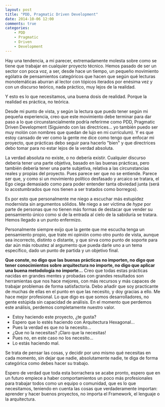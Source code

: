 ```yaml
---
layout: post
title: "PDD, Pragmatic Driven Development"
date: 2014-10-06 12:00
comments: true
categories:
    - PDD
    - Pragmatic
    - Driven
    - Development
---
```

Hay una tendencia, a mi parecer, extremadamente molesta sobre como se tiene que
trabajar en cualquier proyecto técnico. Hemos pasado de ser un sector con poca
voz, a ser, desde hace un tiempo, un pequeño movimiento ególatra de pensamientos
categóricos que hacen que según qué lecturas monotemáticas aburran al lector con
tópicos iterados por enésima vez y con un discurso teórico, nada práctico, muy
lejos de la realidad.

Y esto es lo que necesitamos, una buena dosis de realidad. Porque la realidad es
práctica, no teórica.

Desde mi punto de vista, y según la lectura que puedo tener según mi pequeña
experiencia, creo que este movimiento debe terminar para dar paso a lo que
circunstancialmente podría referirme como PDD, Pragmatic Driven Development
(Siguiendo con las directrices... yo también puedo ser muy molón con nombres que
quedan de lujo en mi currículum). Y es que estoy cansado de ver como la gente me
dice como tengo que enfocar mi proyecto, que prácticas debo seguir para hacerlo
"bien" y que directrices debo tomar para no estar lejos de la verdad absoluta.

La verdad absoluta no existe, o no debería existir. Cualquier discurso debería
tener una parte objetiva, basado en las buenas prácticas, pero también debería
tener una parte subjetiva, relativa a las circunstancias reales y propias del
proyecto. Pues parece ser que no se entiende. Parece ser que, y como si un
movimiento político desfasado y arcaico se tratara, el Ego ciega demasiado como
para poder entender tanta obviedad junta (será lo acostumbrados que nos tienen
a ser tratados como borregos).

Es por esto que personalmente me niego a escuchar más estupidez modernista sin
argumentos sólidos. Me niego a ser víctima de *hype* por parte de personas que no
tienen más formas de destacar que vender su pensamiento único como si de la
entrada al cielo de la sabiduría se tratara. Hemos llegado a un punto enfermizo.

Personalmente siempre exijo que la gente que me escucha tenga un pensamiento
propio, que trate mi opinión como otro punto de vista, aunque sea incorrecto,
distinto o distante, y que sirva como punto de soporte para dar aún más robustez
al argumento que pueda darle uno a un tema específico, dado un punto de partida
y un objetivo final.

**Que conste, no digo que las buenas prácticas no importen, no digo que tener
conocimientos sobre arquitectura no importe, no digo que aplicar una buena
metodología no importe...** Creo que todas estas prácticas nacidas en grandes
mentes y probadas con grandes resultados son herramientas que nos hace mejores,
con más recursos y más capaces de trabajar problemas de forma satisfactoria.
Debo añadir que soy practicante de muchas de ellas en el punto en que las
necesito, y doy gracias a ello. Me hace mejor profesional. Lo que digo es que
somos desarrolladores, no gente estúpida sin capacidad de análisis. En el
momento que perdemos este análisis, perdemos completamente nuestro valor.

- Estoy haciendo este proyecto, ¿te gusta?
- Espero que lo estés haciendo con Arquitectura Hexagonal...
- Pues la verdad es que no la necesito...
- ¿Que no la necesitas? ¡Claro que la necesitas!
- Pues no, en este caso no los necesito...
- Lo estás haciendo mal.

Se trata de pensar las cosas, y decidir por uno mismo qué necesitas en cada
momento, sin dejar que nadie, absolutamente nadie, te diga de forma categórica
como debes hacer su trabajo.

Espero de verdad que toda esta borrachera se acabe pronto, espero que en un
futuro empiece a haber comportamientos un poco más profesionales para trabajar
todos como un equipo o comunidad, que es lo que necesitamos, teniendo en cuenta
las cosas que verdaderamente importan: aprender y hacer buenos proyectos, no
importa el Framework, el lenguaje o la arquitectura.